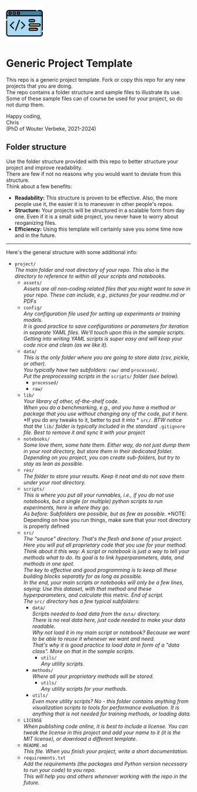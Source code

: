 <img src="assets/img/icon_code.png" alt="Icon: Code" width="100"/>

# Generic Project Template

This repo is a generic project template. Fork or copy this repo for any new projects that you are doing.  
The repo contains a folder structure and sample files to illustrate its use.  
Some of these sample files can of course be used for your project, so do not dump them.  

Happy coding,  
Chris  
(PhD of Wouter Verbeke, 2021-2024)



## Folder structure

Use the folder structure provided with this repo to better structure your project and improve readability.  
There are few if not no reasons why you would want to deviate from this structure.  
Think about a few benefits:
- **Readability:** This structure is proven to be effective. Also, the more people use it, the easier it is to maneuver in other people's repos.  
- **Structure:** Your projects will be structured in a scalable form from day one. Even if it is a small side project, you never have to worry about reoganizing files.  
- **Efficiency:** Using this template will certainly save you some time now and in the future.

---

Here's the general structure with some additional info:

- `project/`  
*The main folder and root directory of your repo. This also is the directory to reference to within all your scripts and notebooks.*  
    - `assets/`  
    *Assets are all non-coding related files that you might want to save in your repo. These can include, e.g., pictures for your readme.md or PDFs*  
    - `config/`  
    *Any configuration file used for setting up experiments or training models.*  
    *It is good practice to save configurations or parameters for iteration in separate YAML files. We'll touch upon this in the sample scripts.*  
    *Getting into writing YAML scripts is super easy and will keep your code nice and clean (as we like it).*  
    - `data/`  
    *This is the only folder where you are going to store data (csv, pickle, or other).*  
    *You typically have two subfolders:* `raw/` *and* `processed/`.  
    *Put the preprocessing scripts in the* `scripts/` *folder (see below).*  
        - `processed/`  
        - `raw/`  
    - `lib/`  
    *Your library of other, of-the-shelf code.*  
    *When you do a benchmarking, e.g., and you have a method or package that you use without changing any of the code, put it here.*
    *If you do any tweaks to it, better to put it into * `src/`.
    *BTW notice that the* `lib/` *folder is typically included in the standard* `.gitignore` *file. Best to remove it and sync it with your project*
    - `notebooks/`  
    *Some love them, some hate them. Either way, do not just dump them in your root directory, but store them in their dedicated folder.*  
    *Depending on you project, you can create sub-folders, but try to stay as lean as possible.*  
    - `res/`  
    *The folder to store your results. Keep it neat and do not save them under your root directory.*
    - `scripts/`  
    *This is where you put all your runnables, i.e., if you do not use notebooks, but a single (or multiple) python scripts to run experiments, here is where they go.*  
    *As before: Subfolders are possible, but as few as possible.*
    *NOTE: Depending on how you run things, make sure that your root directory is properly defined 
    - `src/`  
    *The "source" directory. That's the flesh and bone of your project.*  
    *Here you will put all proprietary code that you use for your method.*  
    *Think about it this way: A script or notebook is just a way to tell your methods what to do. Its goal is to link hyperparameters, data, and methods in one spot.*  
    *The key to effective and good programming is to keep all these building blocks separatly for as long as possible.*  
    *In the end, your main scripts or notebooks will only be a few lines, saying: Use this dataset, with that method and these hyperparameters, and calculate this metric. End of script.*  
    *The* `src/` *directory has a few typical subfolders:*  
        - `data/`  
        *Scripts needed to load data from the* `data/` *directory.*  
        *There is no real data here, just code needed to make your data readable.*  
        *Why not load it in my main script or notebook? Because we want to be able to reuse it whenever we want and need.*  
        *That's why it is good practice to load data in form of a "data class". More on that in the sample scripts.*
            - `utils/`  
            *Any utility scripts.*
        - `methods/`  
        *Where all your proprietary methods will be stored.*  
            - `utils/`  
            *Any utility scripts for your methods.*
        - `utils/`  
        *Even more utility scripts? No - this folder contains anything from visualization scripts to tools for performance evaluation. It is anything that is not needed for training methods, or loading data.*
    - `LICENSE`  
    *When publishing code online, it is best to include a license. You can tweak the license in this project and add your name to it (it is the MIT license), or download a different template.*
    - `README.md`  
    *This file. When you finish your project, write a short documentation.*  
    - `requirements.txt`  
    *Add the requirements (the packages and Python version necessary to run your code) to you repo.*  
    *This will help you and others whenever working with the repo in the future.*

